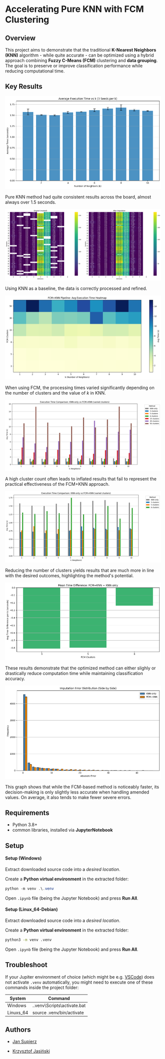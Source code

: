 # Accelerating Pure KNN with FCM Clustering

## Overview

This project aims to demonstrate that the traditional **K-Nearest Neighbors (KNN)** algorithm - while quite accurate - can be optimized using a hybrid approach combining **Fuzzy C-Means (FCM)** clustering and **data grouping**. The goal is to preserve or improve classification performance while reducing computational time.

## Key Results

<!-- Replace `images/result1.png` with your actual path -->

![KNN_Bar](images/knnbar.png "TEST")

Pure KNN method had quite consistent results across the board, almost always over 1.5 seconds.

![Data_fixed](images/fixedata_knn.png)

Using KNN as a baseline, the data is correctly processed and refined.

![FCM_times](images/fcmknn_time.png)

When using FCM, the processing times varied significantly depending on the number of clusters and the value of *k* in KNN.

![FCM_Full](images/manyclusters.png)

A high cluster count often leads to inflated results that fail to represent the practical effectiveness of the FCM+KNN approach.

![FCM_Small](images/smallclusters.png)

Reducing the number of clusters yields results that are much more in line with the desired outcomes, highlighting the method's potential.

![valid_small](images/validation.png)

These results demonstrate that the optimized method can either slighly or drastically reduce computation time while maintaining classification accuracy.

![Quality](images/result_quality.png)

This graph shows that while the FCM-based method is noticeably faster, its decision-making is only slightly less accurate when handling amended values. On average, it also tends to make fewer severe errors.

## Requirements

- Python 3.8+
- common libraries, installed via **JupyterNotebook**

## Setup

#### Setup (Windows)

Extract downloaded source code into a *desired location*.

Create a **Python virtual environment** in the extracted folder:

```powershell
python -m venv .\.venv
```

Open `.ipynb` file (being the Jupyter Notebook) and press **Run All**.

#### Setup (Linux_64-Debian)

Extract downloaded source code into a *desired location*.

Create a **Python virtual environment** in the extracted folder:

```bash
python3 -m venv .venv
```

Open `.ipynb` file (being the Jupyter Notebook) and press **Run All**.

## Troubleshoot

If your Jupiter environment of choice (which might be e.g. <u>VSCode</u>) does not activate `.venv` automatically, you might need to execute one of these commands inside the project folder:

| System    | Command                     |
| --------- | --------------------------- |
| Windows   | ..venv\Scripts\activate.bat |
| Linuxs_64 | source .venv/bin/activate   |

## Authors

- [Jan Supierz](https://github.com/JanSupierz/)

- [Krzysztof Jasiński](https://github.com/xrvr)
